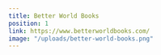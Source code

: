 ```yaml
---
title: Better World Books
position: 1
link: https://www.betterworldbooks.com/
image: "/uploads/better-world-books.png"
---
```


